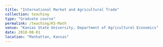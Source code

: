 ```yaml
---
title: "International Market and Agricultural Trade"
collection: teaching
type: "Graduate course"
permalink: /teaching/KS-Math
venue: "Kansas State University, Department of Agricultural Economics"
date: 2018-08-01
location: "Manhattan, Kansas"
---
```



